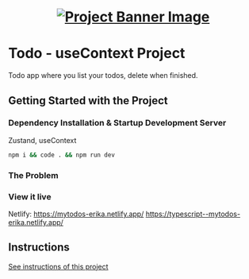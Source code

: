 <h1 align="center">
  <a href="">
    <img src="./src/assets/banner.svg" alt="Project Banner Image">
  </a>
</h1>

# Todo - useContext Project

Todo app where you list your todos, delete when finished.

## Getting Started with the Project

### Dependency Installation & Startup Development Server

Zustand, useContext

```bash
npm i && code . && npm run dev
```

### The Problem



### View it live

Netlify: https://mytodos-erika.netlify.app/ 
https://typescript--mytodos-erika.netlify.app/ 

## Instructions

<a href="instructions.md">
   See instructions of this project
  </a>
